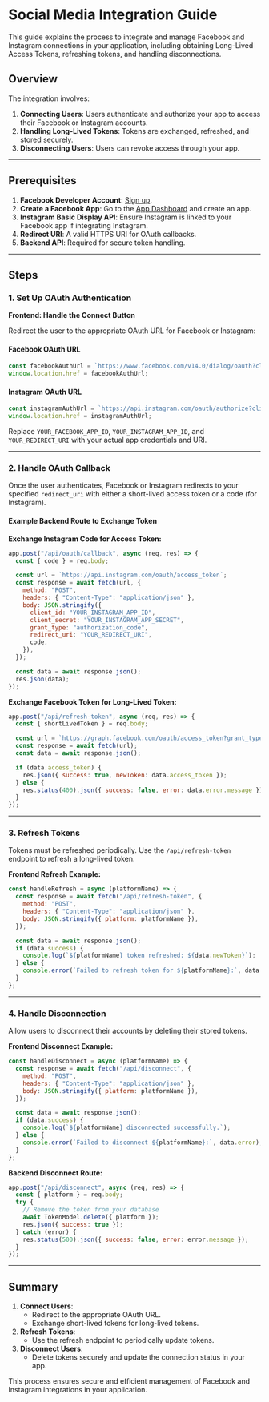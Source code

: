 # Social Media Integration Guide

This guide explains the process to integrate and manage Facebook and Instagram connections in your application, including obtaining Long-Lived Access Tokens, refreshing tokens, and handling disconnections.

## Overview

The integration involves:

1. **Connecting Users**: Users authenticate and authorize your app to access their Facebook or Instagram accounts.
2. **Handling Long-Lived Tokens**: Tokens are exchanged, refreshed, and stored securely.
3. **Disconnecting Users**: Users can revoke access through your app.

---

## Prerequisites

1. **Facebook Developer Account**: [Sign up](https://developers.facebook.com/).
2. **Create a Facebook App**: Go to the [App Dashboard](https://developers.facebook.com/apps/) and create an app.
3. **Instagram Basic Display API**: Ensure Instagram is linked to your Facebook app if integrating Instagram.
4. **Redirect URI**: A valid HTTPS URI for OAuth callbacks.
5. **Backend API**: Required for secure token handling.

---

## Steps

### 1. Set Up OAuth Authentication

**Frontend: Handle the Connect Button**

Redirect the user to the appropriate OAuth URL for Facebook or Instagram:

#### Facebook OAuth URL

```javascript
const facebookAuthUrl = `https://www.facebook.com/v14.0/dialog/oauth?client_id=YOUR_FACEBOOK_APP_ID&redirect_uri=YOUR_REDIRECT_URI&scope=pages_messaging,pages_read_engagement,pages_manage_metadata,pages_show_list&response_type=token`;
window.location.href = facebookAuthUrl;
```

#### Instagram OAuth URL

```javascript
const instagramAuthUrl = `https://api.instagram.com/oauth/authorize?client_id=YOUR_INSTAGRAM_APP_ID&redirect_uri=YOUR_REDIRECT_URI&scope=instagram_basic,instagram_manage_messages,instagram_manage_comments&response_type=code`;
window.location.href = instagramAuthUrl;
```

Replace `YOUR_FACEBOOK_APP_ID`, `YOUR_INSTAGRAM_APP_ID`, and `YOUR_REDIRECT_URI` with your actual app credentials and URI.

---

### 2. Handle OAuth Callback

Once the user authenticates, Facebook or Instagram redirects to your specified `redirect_uri` with either a short-lived access token or a code (for Instagram).

#### Example Backend Route to Exchange Token

**Exchange Instagram Code for Access Token:**

```javascript
app.post("/api/oauth/callback", async (req, res) => {
  const { code } = req.body;

  const url = `https://api.instagram.com/oauth/access_token`;
  const response = await fetch(url, {
    method: "POST",
    headers: { "Content-Type": "application/json" },
    body: JSON.stringify({
      client_id: "YOUR_INSTAGRAM_APP_ID",
      client_secret: "YOUR_INSTAGRAM_APP_SECRET",
      grant_type: "authorization_code",
      redirect_uri: "YOUR_REDIRECT_URI",
      code,
    }),
  });

  const data = await response.json();
  res.json(data);
});
```

**Exchange Facebook Token for Long-Lived Token:**

```javascript
app.post("/api/refresh-token", async (req, res) => {
  const { shortLivedToken } = req.body;

  const url = `https://graph.facebook.com/oauth/access_token?grant_type=fb_exchange_token&client_id=YOUR_FACEBOOK_APP_ID&client_secret=YOUR_FACEBOOK_APP_SECRET&fb_exchange_token=${shortLivedToken}`;
  const response = await fetch(url);
  const data = await response.json();

  if (data.access_token) {
    res.json({ success: true, newToken: data.access_token });
  } else {
    res.status(400).json({ success: false, error: data.error.message });
  }
});
```

---

### 3. Refresh Tokens

Tokens must be refreshed periodically. Use the `/api/refresh-token` endpoint to refresh a long-lived token.

**Frontend Refresh Example:**

```javascript
const handleRefresh = async (platformName) => {
  const response = await fetch("/api/refresh-token", {
    method: "POST",
    headers: { "Content-Type": "application/json" },
    body: JSON.stringify({ platform: platformName }),
  });

  const data = await response.json();
  if (data.success) {
    console.log(`${platformName} token refreshed: ${data.newToken}`);
  } else {
    console.error(`Failed to refresh token for ${platformName}:`, data.error);
  }
};
```

---

### 4. Handle Disconnection

Allow users to disconnect their accounts by deleting their stored tokens.

**Frontend Disconnect Example:**

```javascript
const handleDisconnect = async (platformName) => {
  const response = await fetch("/api/disconnect", {
    method: "POST",
    headers: { "Content-Type": "application/json" },
    body: JSON.stringify({ platform: platformName }),
  });

  const data = await response.json();
  if (data.success) {
    console.log(`${platformName} disconnected successfully.`);
  } else {
    console.error(`Failed to disconnect ${platformName}:`, data.error);
  }
};
```

**Backend Disconnect Route:**

```javascript
app.post("/api/disconnect", async (req, res) => {
  const { platform } = req.body;
  try {
    // Remove the token from your database
    await TokenModel.delete({ platform });
    res.json({ success: true });
  } catch (error) {
    res.status(500).json({ success: false, error: error.message });
  }
});
```

---

## Summary

1. **Connect Users**:
   - Redirect to the appropriate OAuth URL.
   - Exchange short-lived tokens for long-lived tokens.
2. **Refresh Tokens**:
   - Use the refresh endpoint to periodically update tokens.
3. **Disconnect Users**:
   - Delete tokens securely and update the connection status in your app.

This process ensures secure and efficient management of Facebook and Instagram integrations in your application.
